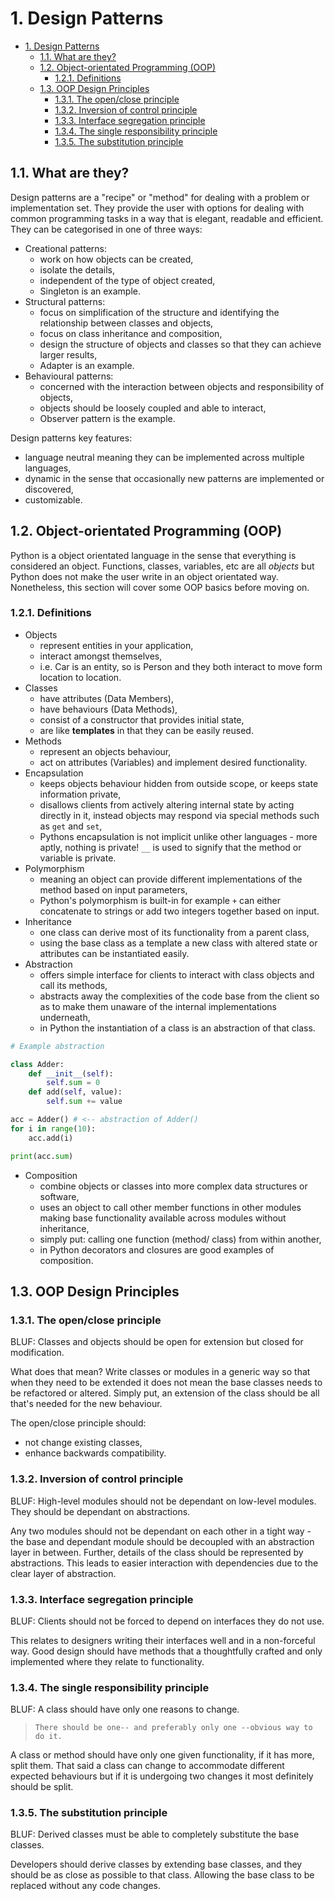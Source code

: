 # 1. Design Patterns
<!-- TOC -->

- [1. Design Patterns](#1-design-patterns)
  - [1.1. What are they?](#11-what-are-they)
  - [1.2. Object-orientated Programming (OOP)](#12-object-orientated-programming-oop)
    - [1.2.1. Definitions](#121-definitions)
  - [1.3. OOP Design Principles](#13-oop-design-principles)
    - [1.3.1. The open/close principle](#131-the-openclose-principle)
    - [1.3.2. Inversion of control principle](#132-inversion-of-control-principle)
    - [1.3.3. Interface segregation principle](#133-interface-segregation-principle)
    - [1.3.4. The single responsibility principle](#134-the-single-responsibility-principle)
    - [1.3.5. The substitution principle](#135-the-substitution-principle)

<!-- /TOC -->
## 1.1. What are they?

Design patterns are a "recipe" or "method" for dealing with a problem or implementation set. They provide the user with options for dealing with common programming tasks in a way that is elegant, readable and efficient. They can be categorised in one of three ways:

- Creational patterns:
  - work on how objects can be created,
  - isolate the details,
  - independent of the type of object created,
  - Singleton is an example.
- Structural patterns:
  - focus on simplification of the structure and identifying the relationship between classes and objects,
  - focus on class inheritance and composition,
  - design the structure of objects and classes so that they can achieve larger results,
  - Adapter is an example.
- Behavioural patterns:
  - concerned with the interaction between objects and responsibility of objects,
  - objects should be loosely coupled and able to interact,
  - Observer pattern is the example.

Design patterns key features:

- language neutral meaning they can be implemented across multiple languages,
- dynamic in the sense that occasionally new patterns are implemented or discovered,
- customizable.

## 1.2. Object-orientated Programming (OOP)

Python is a object orientated language in the sense that everything is considered an object. Functions, classes, variables, etc are all *objects* but Python does not make the user write in an object orientated way. Nonetheless, this section will cover some OOP basics before moving on.

### 1.2.1. Definitions

- Objects
  - represent entities in your application,
  - interact amongst themselves,
  - i.e. Car is an entity, so is Person and they both interact to move form location to location.
- Classes
  - have attributes (Data Members),
  - have behaviours (Data Methods),
  - consist of a constructor that provides initial state,
  - are like **templates** in that they can be easily reused.
- Methods
  - represent an objects behaviour,
  - act on attributes (Variables) and implement desired functionality.
- Encapsulation
  - keeps objects behaviour hidden from outside scope, or keeps state information private,
  - disallows clients from actively altering internal state by acting directly in it, instead objects may respond via special methods such as `get` and `set`,
  - Pythons encapsulation is not implicit unlike other languages - more aptly, nothing is private! `__` is used to signify that the method or variable is private.
- Polymorphism
  - meaning an object can provide different implementations of the method based on input parameters,
  - Python's polymorphism is built-in for example `+` can either concatenate to strings or add two integers together based on input.
- Inheritance
  - one class can derive most of its functionality from a parent class,
  - using the base class as a template a new class with altered state or attributes can be instantiated easily.
- Abstraction
  - offers simple interface for clients to interact with class objects and call its methods,
  - abstracts away the complexities of the code base from the client so as to make them unaware of the internal implementations underneath,
  - in Python the instantiation of a class is an abstraction of that class.

```python
# Example abstraction

class Adder:
    def __init__(self):
        self.sum = 0
    def add(self, value):
        self.sum += value

acc = Adder() # <-- abstraction of Adder()
for i in range(10):
    acc.add(i)

print(acc.sum)
```

- Composition
  - combine objects or classes into more complex data structures or software,
  - uses an object to call other member functions in other modules making base functionality available across modules without inheritance,
  - simply put: calling one function (method/ class) from within another,
  - in Python decorators and closures are good examples of composition.

## 1.3. OOP Design Principles

### 1.3.1. The open/close principle

BLUF: Classes and objects should be open for extension but closed for modification.

What does that mean? Write classes or modules in a generic way so that when they need to be extended it does not mean the base classes needs to be refactored or altered. Simply put, an extension of the class should be all that's needed for the new behaviour.

The open/close principle should:

- not change existing classes,
- enhance backwards compatibility.

### 1.3.2. Inversion of control principle

BLUF: High-level modules should not be dependant on low-level modules. They should be dependant on abstractions.

Any two modules should not be dependant on each other in a tight way - the base and dependant module should be decoupled with an abstraction layer in between. Further, details of the class should be represented by abstractions. This leads to easier interaction with dependencies due to the clear layer of abstraction.

### 1.3.3. Interface segregation principle

BLUF: Clients should not be forced to depend on interfaces they do not use.

This relates to designers writing their interfaces well and in a non-forceful way. Good design should have methods that a thoughtfully crafted and only implemented where they relate to functionality.

### 1.3.4. The single responsibility principle

BLUF: A class should have only one reasons to change.

>`There should be one-- and preferably only one --obvious way to do it.`

A class or method should have only one given functionality, if it has more, split them. That said a class can change to accommodate different expected behaviours but if it is undergoing two changes it most definitely should be split.

### 1.3.5. The substitution principle

BLUF: Derived classes must be able to completely substitute the base classes.

Developers should derive classes by extending base classes, and they should be as close as possible to that class. Allowing the base class to be replaced without any code changes.
